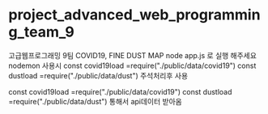 # project_advanced_web_programming_team_9
고급웹프로그래밍 9팀 COVID19, FINE DUST MAP
node app.js 로 실행 해주세요
nodemon 사용시
const covid19load =require("./public/data/covid19")
const dustload =require("./public/data/dust") 주석처리후 사용

const covid19load =require("./public/data/covid19")
const dustload =require("./public/data/dust")
통해서 api데이터 받아옴